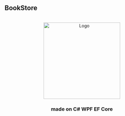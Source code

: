 <h2>BookStore</h2>

<br />
<div align="center">
  <a href="https://github.com/ArkhunAbdullazade/BookStore">
    <img src="https://logomakercdn.truic.com/ux-flow/industry/bookstore-meta.png" alt="Logo" width="250" height="250">
  </a>

  <h3 align="center">made on C# WPF EF Core</h3>
  
</div>
